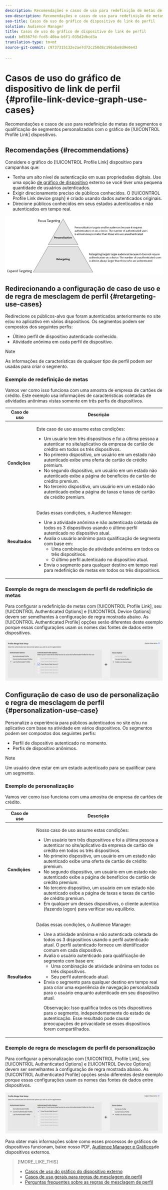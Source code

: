 ```yaml
---
description: Recomendações e casos de uso para redefinição de metas de segmentos e qualificação de segmentos personalizados com o gráfico de dispositivo Link de perfil.
seo-description: Recomendações e casos de uso para redefinição de metas de segmentos e qualificação de segmentos personalizados com o gráfico de dispositivo Link de perfil.
seo-title: Casos de uso do gráfico de dispositivo de link de perfil
solution: Audience Manager
title: Casos de uso do gráfico de dispositivo de link de perfil
uuid: bd5567fd-fcd5-40ba-b6f1-035d2dbcd3a
translation-type: tm+mt
source-git-commit: c9737315132e2ae7d72c250d8c196abe8d9e0e43

---
```



# Casos de uso do gráfico de dispositivo de link de perfil {#profile-link-device-graph-use-cases}

Recomendações e casos de uso para redefinição de metas de segmentos e qualificação de segmentos personalizados com o gráfico de [!UICONTROL Profile Link] dispositivos.

## Recomendações {#recommendations}

Considere o gráfico do [!UICONTROL Profile Link] dispositivo para campanhas que:

* Tenha um alto nível de autenticação em suas propriedades digitais. Use uma opção [de gráfico de dispositivo](../../features/profile-merge-rules/merge-rule-definitions.md#device-options) externo se você tiver uma pequena quantidade de usuários autenticados.
* Exigir direcionamento preciso de públicos conhecidos. O [!UICONTROL Profile Link device graph] é criado usando dados autenticados originais.
* Direcione públicos conhecidos em seus estados autenticados e não autenticados em tempo real.

![](assets/merge-rule-triangle2.png)

## Redirecionando a configuração de caso de uso e de regra de mesclagem de perfil {#retargeting-use-cases}

Redirecione os públicos-alvo que foram autenticados anteriormente no site e/ou no aplicativo em vários dispositivos. Os segmentos podem ser compostos dos seguintes perfis:

* Último perfil de dispositivo autenticado conhecido.
* Atividade anônima em cada perfil de dispositivo.

>[!NOTE]
>
>As informações de características de qualquer tipo de perfil podem ser usadas para criar o segmento.

### Exemplo de redefinição de metas

Vamos ver como isso funciona com uma amostra de empresa de cartões de crédito. Este exemplo usa informações de características coletadas de atividades anônimas vistas somente em três perfis de dispositivos.

<table id="table_8C5ABA47A0634EBA9B1AA1B5C2AABF07"> 
 <thead> 
  <tr> 
   <th colname="col1" class="entry"> Caso de uso </th> 
   <th colname="col2" class="entry"> Descrição </th> 
  </tr> 
 </thead>
 <tbody> 
  <tr> 
   <td colname="col1"> <p> <b>Condições</b> </p> </td> 
   <td colname="col2"> <p>Este caso de uso assume estas condições: </p> <p> 
     <ul id="ul_72373D0F304044AE84E4CC055E3E8154"> 
      <li id="li_375DA786ED4D4F18A74C8FE42ABF8448">Um usuário tem três dispositivos e foi a última pessoa a autenticar no site/aplicativo da empresa de cartão de crédito em todos os três dispositivos. </li> 
      <li id="li_77FDBFAED21B4DE19AB2B6C112E0C64B">No primeiro dispositivo, um usuário em um estado não autenticado exibe uma oferta de cartão de crédito premium. </li> 
      <li id="li_D3BE1B30BCCA49EA931AA9D97DD5F86D">No segundo dispositivo, um usuário em um estado não autenticado exibe a página de benefícios de cartão de crédito premium. </li> 
      <li id="li_39D894624FC44806B6DB2C77F459B39E">No terceiro dispositivo, um usuário em um estado não autenticado exibe a página de taxas e taxas de cartão de crédito premium. </li> 
     </ul> </p> </td> 
  </tr> 
  <tr> 
   <td colname="col1"> <p> <b>Resultados</b> </p> </td> 
   <td colname="col2"> <p>Dadas essas condições, <span class="keyword"> o Audience Manager</span>: </p> <p> 
     <ul id="ul_1B6174F5C3AF4C32831D4217C5113789"> 
      <li id="li_98FE54696B604C3C8D93CC1C1FBB48D9">Une a atividade anônima e não autenticada coletada de todos os 3 dispositivos usando o último perfil autenticado no dispositivo atual. </li> 
      <li id="li_A73C7DCE36BA42B6BAD26D8A075416C1">Avalia o usuário anônimo para qualificação de segmento com base em: 
       <ul id="ul_EF66EAFD12CA44F5ACCB66319606D937"> 
        <li id="li_541762056ECF4BC1ABF1F5116B5FED6C">Uma combinação de atividade anônima em todos os três dispositivos. </li> 
        <li id="li_C386CB62E5234E10AFEDE900ADC0E261">O último perfil autenticado no dispositivo atual. </li> 
       </ul> </li> 
      <li id="li_5C9BDC8FF886494589F005C9658A923C">Envia o segmento para qualquer destino em tempo real para redefinição de metas em todos os três dispositivos. </li>
     </ul> </p> </td> 
  </tr> 
 </tbody> 
</table>

### Exemplo de regra de mesclagem de perfil de redefinição de metas

Para configurar a redefinição de metas com [!UICONTROL Profile Link], seu [!UICONTROL Authenticated Options] e [!UICONTROL Device Options] devem ser semelhantes à configuração de regra mostrada abaixo. As [!UICONTROL Authenticated Profile] opções serão diferentes deste exemplo porque essas configurações usam os nomes das fontes de dados entre dispositivos.

![Configuração da regra de mesclagem de perfil](assets/merge-rules-internal3.png)

## Configuração de caso de uso de personalização e regra de mesclagem de perfil {#personalization-use-case}

Personalize a experiência para públicos autenticados no site e/ou no aplicativo com base na atividade em vários dispositivos. Os segmentos podem ser compostos dos seguintes perfis:

* Perfil de dispositivo autenticado no momento.
* Perfis de dispositivo anônimos.

>[!NOTE]
>
>Um usuário deve estar em um estado autenticado para se qualificar para um segmento.

### Exemplo de personalização

Vamos ver como isso funciona com uma amostra de empresa de cartões de crédito.

<table id="table_D2F4D5D27EB54224BB2CC1D843DDEDA3"> 
 <thead> 
  <tr> 
   <th colname="col1" class="entry"> Caso de uso </th> 
   <th colname="col2" class="entry"> Descrição </th> 
  </tr> 
 </thead>
 <tbody> 
  <tr> 
   <td colname="col1"> <p> <b>Condições</b> </p> </td> 
   <td colname="col2"> <p>Nosso caso de uso assume estas condições: </p> <p> 
     <ul id="ul_C4D2108E7B1C4D3C89411A9CCCDA6DAC"> 
      <li id="li_2F10EB17466B4B91A94DF707C3CB6BE5">Um usuário tem três dispositivos e foi a última pessoa a autenticar no site/aplicativo da empresa de cartão de crédito em todos os três dispositivos. </li> 
      <li id="li_1559C4DA51254BCF95291133F32A4057">No primeiro dispositivo, um usuário em um estado não autenticado exibe uma oferta de cartão de crédito premium. </li> 
      <li id="li_734465E5619C474291C42921160CEC6B">No segundo dispositivo, um usuário em um estado não autenticado exibe a página de benefícios de cartão de crédito premium. </li> 
      <li id="li_B96ABC0205384B59A1901708505B8BF8">No terceiro dispositivo, um usuário em um estado não autenticado exibe a página de taxas e taxas de cartão de crédito premium. </li> 
      <li id="li_1A7BDBD546BD4B8EACF4292D885127F2">Em qualquer um desses dispositivos, o cliente autentica (fazendo logon) para verificar seu equilíbrio. </li> 
     </ul> </p> </td> 
  </tr> 
  <tr> 
   <td colname="col1"> <p> <b>Resultados</b> </p> </td> 
   <td colname="col2"> <p>Dadas essas condições, <span class="keyword"> o Audience Manager</span>: </p> <p> 
     <ul id="ul_37DBF5FEABC5463D85C74AD9150EA177"> 
      <li id="li_B60FFA5CF3F64FB69997AA05595900D7">Une a atividade anônima e não autenticada coletada de todos os 3 dispositivos usando o perfil autenticado atual. O perfil autenticado fornece um identificador comum em cada dispositivo. </li> 
      <li id="li_AB9FD87DD804474BA33805C364B7B92D">Avalia o usuário autenticado para qualificação de segmento com base em: 
       <ul id="ul_EAF99E72159D4E329052B71344D9C69B"> 
        <li id="li_0B5E52BA6D8B493980291EA7B0AE235A">Uma combinação de atividade anônima em todos os três dispositivos. </li> 
        <li id="li_07588DEFBEF64F97850CB12CD62D0213">Seu perfil autenticado atual. </li> 
       </ul> </li> 
      <li id="li_E7CFCEAD7610496189F4486000D7860A">Envia o segmento para qualquer destino em tempo real para criar uma experiência de navegação personalizada para o usuário enquanto autenticado em seu dispositivo atual. <p>Observação:  Isso qualifica todos os três dispositivos para o segmento, independentemente do estado de autenticação. Esse resultado pode causar preocupações de privacidade se esses dispositivos forem compartilhados. </p> </li>
     </ul> </p> </td>
  </tr>
 </tbody> 
</table>

### Exemplo de regra de mesclagem de perfil de personalização

Para configurar a personalização com [!UICONTROL Profile Link], seu [!UICONTROL Authenticated Options] e [!UICONTROL Device Options] devem ser semelhantes à configuração de regra mostrada abaixo. As [!UICONTROL Authenticated Profile] opções serão diferentes deste exemplo porque essas configurações usam os nomes das fontes de dados entre dispositivos.

![](assets/merge-rules-internal4.png)

Para obter mais informações sobre como esses processos de gráficos de dispositivos funcionam, baixe nosso PDF, [Audience Manager e Gráficos](https://marketing.adobe.com/resources/help/en_US/aam/downloads/AAM_Device_Graphs.pdf)de dispositivos externos.

>[!MORE_LIKE_THIS]
>
>* [Casos de uso do gráfico do dispositivo externo](../../features/profile-merge-rules/external-graph-use-cases.md)
>* [Casos de uso gerais para regras de mesclagem de perfil](../../features/profile-merge-rules/merge-rule-targeting-options.md)
>* [Perguntas frequentes sobre as regras de mesclagem de perfil](../../faq/faq-profile-merge.md)

